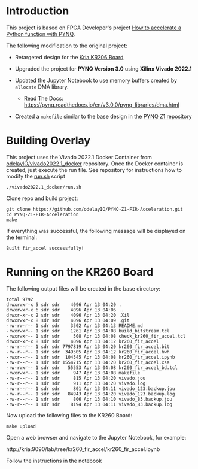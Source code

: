 # Introduction

This project is based on FPGA Developer's project [How to accelerate a Python function with PYNQ](https://www.fpgadeveloper.com/2018/03/how-to-accelerate-a-python-function-with-pynq.html/).  

The following modification to the original project: 

- Retargeted design for the [Kria KR206 Board](https://www.xilinx.com/products/som/kria/kr260-robotics-starter-kit.html)

- Upgraded the project for **PYNQ Version 3.0** using **Xilinx Vivado 2022.1**

- Updated the Jupyter Notebook to use memory buffers created by `allocate` DMA library.
  - Read The Docs: https://pynq.readthedocs.io/en/v3.0.0/pynq_libraries/dma.html
  
- Created a `makefile` similar to the base design in the [PYNQ Z1 repository](https://github.com/odelayIO/PYNQ-Z1-FIR-Acceleration/tree/vivado-2022.1)

  



# Building Overlay 

This project uses the Vivado 2022.1 Docker Container from [odelayIO/vivado2022.1_docker](https://github.com/odelayIO/vivado2022.1_docker) repository.  Once the Docker container is created, just execute the run file.  See repository for instructions how to modify the [run.sh](https://github.com/odelayIO/vivado2022.1_docker/blob/master/run.sh) script

```shell
./vivado2022.1_docker/run.sh
```

Clone repo and build project:

```shell
git clone https://github.com/odelayIO/PYNQ-Z1-FIR-Acceleration.git
cd PYNQ-Z1-FIR-Acceleration
make
```

If everything was successful, the following message will be displayed on the terminal:

```shell
Built fir_accel successfully!
```





# Running on the KR260 Board

The following output files will be created in the base directory:

```shell
total 9792
drwxrwxr-x 5 sdr sdr    4096 Apr 13 04:20 .
drwxrwxr-x 6 sdr sdr    4096 Apr 13 04:06 ..
drwxr-xr-x 2 sdr sdr    4096 Apr 13 04:20 .Xil
drwxrwxr-x 8 sdr sdr    4096 Apr 13 04:09 .git
-rw-rw-r-- 1 sdr sdr    3502 Apr 13 04:13 README.md
-rwxrwxr-- 1 sdr sdr    1261 Apr 13 04:08 build_bitstream.tcl
-rwxrwxr-- 1 sdr sdr     508 Apr 13 04:08 check_kr260_fir_accel.tcl
drwxr-xr-x 8 sdr sdr    4096 Apr 13 04:12 kr260_fir_accel
-rw-r--r-- 1 sdr sdr 7797819 Apr 13 04:20 kr260_fir_accel.bit
-rw-r--r-- 1 sdr sdr  349505 Apr 13 04:12 kr260_fir_accel.hwh
-rwxr--r-- 1 sdr sdr  104545 Apr 13 04:08 kr260_fir_accel.ipynb
-rw-r--r-- 1 sdr sdr 1554715 Apr 13 04:20 kr260_fir_accel.xsa
-rw-rwxr-- 1 sdr sdr   55553 Apr 13 04:08 kr260_fir_accel_bd.tcl
-rwxrwxr-- 1 sdr sdr     947 Apr 13 04:08 makefile
-rw-r--r-- 1 sdr sdr     815 Apr 13 04:20 vivado.jou
-rw-r--r-- 1 sdr sdr     911 Apr 13 04:20 vivado.log
-rw-r--r-- 1 sdr sdr     801 Apr 13 04:11 vivado_123.backup.jou
-rw-r--r-- 1 sdr sdr   84943 Apr 13 04:20 vivado_123.backup.log
-rw-r--r-- 1 sdr sdr     806 Apr 13 04:10 vivado_83.backup.jou
-rw-r--r-- 1 sdr sdr    8194 Apr 13 04:11 vivado_83.backup.log

```

Now upload the following files to the KR260 Board:

```shell
make upload
```

Open a web browser and navigate to the Jupyter Notebook, for example:

http://kria:9090/lab/tree/kr260_fir_accel/kr260_fir_accel.ipynb

Follow the instructions in the notebook
